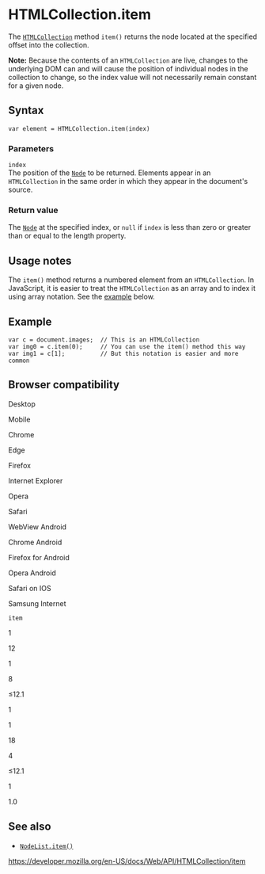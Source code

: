 HTMLCollection.item
===================

The [`HTMLCollection`](../htmlcollection) method `item()` returns the node located at the specified offset into the collection.

**Note:** Because the contents of an `HTMLCollection` are live, changes to the underlying DOM can and will cause the position of individual nodes in the collection to change, so the index value will not necessarily remain constant for a given node.

Syntax
------

    var element = HTMLCollection.item(index)

### Parameters

`index`  
The position of the [`Node`](../node) to be returned. Elements appear in an `HTMLCollection` in the same order in which they appear in the document's source.

### Return value

The [`Node`](../node) at the specified index, or `null` if `index` is less than zero or greater than or equal to the length property.

Usage notes
-----------

The `item()` method returns a numbered element from an `HTMLCollection`. In JavaScript, it is easier to treat the `HTMLCollection` as an array and to index it using array notation. See the [example](#example) below.

Example
-------

    var c = document.images;  // This is an HTMLCollection
    var img0 = c.item(0);     // You can use the item() method this way
    var img1 = c[1];          // But this notation is easier and more common

Browser compatibility
---------------------

Desktop

Mobile

Chrome

Edge

Firefox

Internet Explorer

Opera

Safari

WebView Android

Chrome Android

Firefox for Android

Opera Android

Safari on IOS

Samsung Internet

`item`

1

12

1

8

≤12.1

1

1

18

4

≤12.1

1

1.0

See also
--------

-   [`NodeList.item()`](../nodelist/item)

<a href="https://developer.mozilla.org/en-US/docs/Web/API/HTMLCollection/item" class="_attribution-link">https://developer.mozilla.org/en-US/docs/Web/API/HTMLCollection/item</a>
